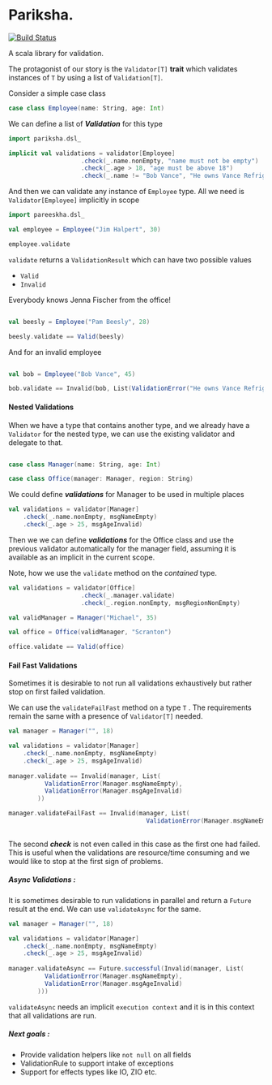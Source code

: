 # Pariksha.

[![Build Status](https://travis-ci.com/ayushworks/pariksha.svg?branch=master)](https://travis-ci.com/ayushworks/pariksha)

A scala library for validation. 

The protagonist of our story is the `Validator[T]` **trait**  which validates instances of `T` by using 
a list of `Validation[T]`.   

Consider a simple case class
```scala
case class Employee(name: String, age: Int)

```

We can define a list of _**Validation**_ for this type 

```scala
import pariksha.dsl_

implicit val validations = validator[Employee]
                    .check(_.name.nonEmpty, "name must not be empty")
                    .check(_.age > 18, "age must be above 18")
                    .check(_.name != "Bob Vance", "He owns Vance Refrigeration and is not an employee")
```

And then we can validate any instance of `Employee` type. All we need is  `Validator[Employee]` implicitly
in scope 

```scala
import pareeskha.dsl_

val employee = Employee("Jim Halpert", 30)

employee.validate

```

`validate` returns a `ValidationResult`  which can have two possible values

* `Valid`
* `Invalid`

Everybody knows Jenna Fischer from the office!

```scala

val beesly = Employee("Pam Beesly", 28)

beesly.validate == Valid(beesly)

```

And for an invalid employee

```scala

val bob = Employee("Bob Vance", 45)

bob.validate == Invalid(bob, List(ValidationError("He owns Vance Refrigeration and is not an employee")))

```

#### Nested Validations

When we have a type that contains another type, and we already have a `Validator` for the nested type, we can use the existing validator and delegate to that.

```scala

case class Manager(name: String, age: Int)

case class Office(manager: Manager, region: String)

```

We could define **_validations_** for Manager to be used in multiple places

```scala
val validations = validator[Manager]
    .check(_.name.nonEmpty, msgNameEmpty)
    .check(_.age > 25, msgAgeInvalid)
```

Then we we can define **_validations_** for the Office class and use the previous validator 
automatically for the manager field, assuming it is available as an implicit in the current scope. 

Note, how we use the `validate` method on the _contained_ type.

```scala
val validations = validator[Office]
                    .check(_.manager.validate)
                    .check(_.region.nonEmpty, msgRegionNonEmpty)

val validManager = Manager("Michael", 35)

val office = Office(validManager, "Scranton")

office.validate == Valid(office)

```

#### Fail Fast Validations

Sometimes it is desirable to not run all validations exhaustively but rather stop on first failed validation.

We can use the `validateFailFast` method on a type `T` . The requirements remain the same with a presence of `Validator[T]` needed.

```scala
val manager = Manager("", 18)

val validations = validator[Manager]
    .check(_.name.nonEmpty, msgNameEmpty)
    .check(_.age > 25, msgAgeInvalid)
    
manager.validate == Invalid(manager, List(
          ValidationError(Manager.msgNameEmpty),
          ValidationError(Manager.msgAgeInvalid)
        ))    

manager.validateFailFast == Invalid(manager, List(
                                      ValidationError(Manager.msgNameEmpty))
                                      
``` 

The second **_check_** is not even called in this case as the first one had failed. This is useful when 
the validations are resource/time consuming and we would like to stop at the first sign of problems.

##### Async Validations :

It is sometimes desirable to run validations in parallel and return a `Future` result at the end. We can
use `validateAsync` for the same.

```scala
val manager = Manager("", 18)

val validations = validator[Manager]
    .check(_.name.nonEmpty, msgNameEmpty)
    .check(_.age > 25, msgAgeInvalid)
    
manager.validateAsync == Future.successful(Invalid(manager, List(
          ValidationError(Manager.msgNameEmpty),
          ValidationError(Manager.msgAgeInvalid)
        )))  
```

`validateAsync` needs an implicit `execution context` and it is in this context that all validations are run.

##### Next goals :

* Provide validation helpers like `not null` on all fields
* ValidationRule to support intake of exceptions
* Support for effects types like IO, ZIO etc. 
